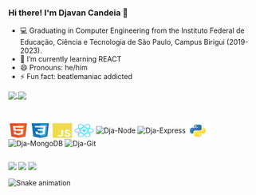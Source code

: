 ### Hi there! I'm Djavan Candeia 👋

- 💻 Graduating in Computer Engineering from the Instituto Federal de Educação, Ciência e Tecnologia de São Paulo, Campus Birigui (2019-2023).
- 🌱 I’m currently learning REACT
- 😄 Pronouns: he/him
- ⚡ Fun fact: beatlemaniac addicted

<a href="https://github.com/djavanc/github-readme-stats">
  <img align="center" height="150" src="https://github-readme-stats.vercel.app/api?username=djavanc&theme=tokyonight" />
</a>
<a href="https://github.com/djavanc/github-readme-stats">
  <img align="center" height="150" src="https://github-readme-stats.vercel.app/api/top-langs/?username=djavanc&theme=tokyonight&layout=compact" />
</a>

  ##

<div style="display: inline_block"><br>
  <img align="center" alt="Dja-HTML" height="30" width="40" src="https://raw.githubusercontent.com/devicons/devicon/master/icons/html5/html5-original.svg">
  <img align="center" alt="Dja-CSS" height="30" width="40" src="https://raw.githubusercontent.com/devicons/devicon/master/icons/css3/css3-original.svg">
  <img align="center" alt="Dja-Js" height="30" width="40" src="https://raw.githubusercontent.com/devicons/devicon/master/icons/javascript/javascript-plain.svg">
  <img align="center" alt="Dja-React" height="30" width="40" src="https://raw.githubusercontent.com/devicons/devicon/master/icons/react/react-original.svg">
  <img align="center" alt="Dja-Node" height="30" width="40" src="https://cdn.jsdelivr.net/gh/devicons/devicon/icons/nodejs/nodejs-original.svg">
  <img align="center" alt="Dja-Express" height="30" width="40" src="https://cdn.jsdelivr.net/gh/devicons/devicon/icons/express/express-original.svg">
  <img align="center" alt="Dja-Python" height="30" width="40" src="https://raw.githubusercontent.com/devicons/devicon/master/icons/python/python-original.svg">
  <img align="center" alt="Dja-MongoDB" height="30" width="40" src="https://cdn.jsdelivr.net/gh/devicons/devicon/icons/mongodb/mongodb-original.svg">
  <img align="center" alt="Dja-Git" height="30" width="40" src="https://cdn.jsdelivr.net/gh/devicons/devicon/icons/git/git-original.svg">
</div>
  
  ##
 
<div> 
  <a href="https://instagram.com/djacandeia/" target="_blank"><img src="https://img.shields.io/badge/-Instagram-%23E4405F?style=for-the-badge&logo=instagram&logoColor=white" target="_blank"></a>
  <a href = "mailto:djavanc@gmail.com"><img src="https://img.shields.io/badge/-Gmail-%23333?style=for-the-badge&logo=gmail&logoColor=white" target="_blank"></a>
  <a href="https://www.linkedin.com/in/djavan-candeia-0a6486116/" target="_blank"><img src="https://img.shields.io/badge/-LinkedIn-%230077B5?style=for-the-badge&logo=linkedin&logoColor=white" target="_blank"></a> 
</div>

![Snake animation](https://github.com/djavanc/djavanc/blob/output/github-contribution-grid-snake.svg)
